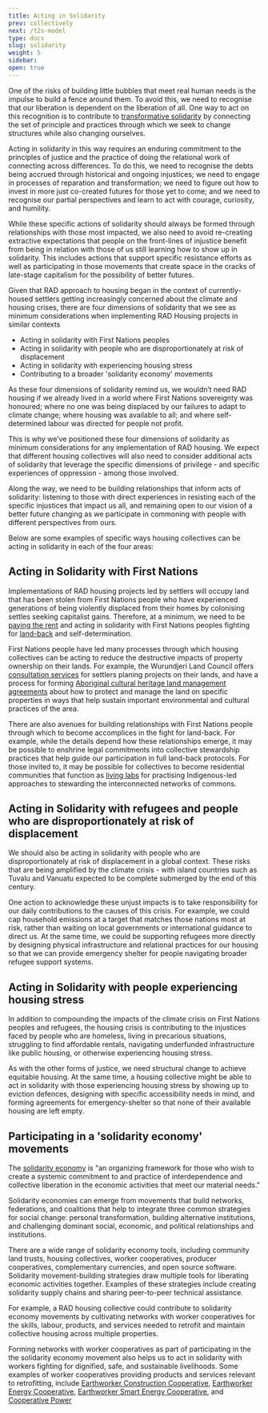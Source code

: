 ```yaml
---
title: Acting in Solidarity
prev: collectively
next: /t2s-model
type: docs
slug: solidarity
weight: 5
sidebar:
open: true
---
```

One of the risks of building little bubbles that meet real human needs is the impulse to build a fence around them. To avoid this, we need to recognise that our liberation is dependent on the liberation of all. One way to act on this recognition is to contribute to [transformative solidarity](https://commonslibrary.org/solidarity-the-past-present-and-future-of-a-world-changing-idea/) by connecting the set of principle and practices through which we seek to change structures while also changing ourselves.

Acting in solidarity in this way requires an enduring commitment to the principles of justice and the practice of doing the relational work of connecting across differences. To do this, we need to recognise the debts being accrued through historical and ongoing injustices; we need to engage in processes of reparation and transformation; we need to figure out how to invest in more just co-created futures for those yet to come; and we need to recognise our partial perspectives and learn to act with courage, curiosity, and humility. 

While these specific actions of solidarity should always be formed through relationships with those most impacted, we also need to avoid re-creating extractive expectations that people on the front-lines of injustice benefit from being in relation with those of us still learning how to show up in solidarity. This includes actions that support specific resistance efforts as well as participating in those movements that create space in the cracks of late-stage capitalism for the possibility of better futures. 

Given that RAD approach to housing began in the context of currently-housed settlers getting increasingly concerned about the climate and housing crises, there are four dimensions of solidarity that we see as minimum considerations when implementing RAD Housing projects in similar contexts

 * Acting in solidarity with First Nations peoples
 * Acting in solidarity with people who are disproportionately at risk of displacement
 * Acting in solidarity with experiencing housing stress
 * Contributing to a broader 'solidarity economy' movements  

As these four dimensions of solidarity remind us, we wouldn’t need RAD housing if we already lived in a world where First Nations sovereignty was honoured; where no one was being displaced by our failures to adapt to climate change; where housing was available to all; and where self-determined labour was directed for people not profit. 

This is why we’ve positioned these four dimensions of solidarity as minimum considerations for any implementation of RAD housing. We expect that different housing collectives will also need to consider additional acts of solidarity that leverage the specific dimensions of privilege - and specific experiences of oppression - among those involved. 

Along the way, we need to be building relationships that inform acts of solidarity: listening to those with direct experiences in resisting each of the specific injustices that impact us all, and remaining open to our vision of a better future changing as we participate in commoning with people with different perspectives from ours. 

Below are some examples of specific ways housing collectives can be acting in solidarity in each of the four areas:

## Acting in Solidarity with First Nations 
Implementations of RAD housing projects led by settlers will occupy land that has been stolen from First Nations people who have experienced generations of being violently displaced from their homes by colonising settles seeking capitalist gains. Therefore, at a minimum, we need to be [paying the rent](https://paytherent.net.au/) and acting in solidarity with First Nations peoples fighting for [land-back](https://www.commonground.org.au/article/land-back) and self-determination. 

First Nations people have led many processes through which housing collectives can be acting to reduce the destructive impacts of property ownership on their lands. For example, the Wurundjeri Land Council offers [consultation services](https://www.wurundjeri.com.au/services/cultural-consultations/) for settlers planing projects on their lands, and have a process for forming [Aboriginal cultural heritage land management agreements](https://www.firstpeoplesrelations.vic.gov.au/aboriginal-cultural-heritage-land-management-agreements) about how to protect and manage the land on specific properties in ways that help sustain important environmental and cultural practices of the area.  

There are also avenues for building relationships with First Nations people through which to become accomplices in the fight for land-back. For example, while the details depend how these relationships emerge, it may be possible to enshrine legal commitments into collective stewardship practices that help guide our participation in full land-back protocols. For those invited to, it may be possible for collectives to become residential communities that function as [living labs](https://blogs.deakin.edu.au/nikeriinstitute/the-indigenous-knowledges-systems-lab/) for practising Indigenous-led approaches to stewarding the interconnected networks of commons.

## Acting in Solidarity with refugees and people who are disproportionately at risk of displacement
We should also be acting in solidarity with people who are disproportionately at risk of displacement in a global context. These risks that are being amplified by the climate crisis - with island countries such as Tuvalu and Vanuatu expected to be complete submerged by the end of this century.

One action to acknowledge these unjust impacts is to take responsibility for our daily contributions to the causes of this crisis. For example, we could cap household emissions at a target that matches those nations most at risk, rather than waiting on local governments or international guidance to direct us. At the same time, we could be supporting refugees more directly by designing physical infrastructure and relational practices for our housing so that we can provide emergency shelter for people navigating broader refugee support systems. 

## Acting in Solidarity with people experiencing housing stress
In addition to compounding the impacts of the climate crisis on First Nations peoples and refugees, the housing crisis is contributing to the injustices faced by people who are homeless, living in precarious situations, struggling to find affordable rentals, navigating underfunded infrastructure like public housing, or otherwise experiencing housing stress. 

As with the other forms of justice, we need structural change to achieve equitable housing. At the same time, a housing collective might be able to act in solidarity with those experiencing housing stress by showing up to eviction defences, designing with specific accessibility needs in mind, and forming agreements for emergency-shelter so that none of their available housing are left empty. 
 
## Participating in a 'solidarity economy' movements
The [solidarity economy](https://solidarityeconomyprinciples.org/what-do-we-mean-by-solidarity-economy/) is "an organizing framework for those who wish to create a systemic commitment to and practice of interdependence and collective liberation in the economic activities that meet our material needs."

Solidarity economies can emerge from movements that build networks, federations, and coalitions that help to integrate three common strategies for social change: personal transformation, building alternative institutions, and challenging dominant  social, economic, and political relationships and institutions.

There are a wide range of solidarity economy tools, including community land trusts, housing collectives, worker cooperatives, producer cooperatives, complementary currencies, and open source software. Solidarity movement-building strategies draw multiple tools for liberating economic activities together. Examples of these strategies include creating solidarity supply chains and sharing peer-to-peer technical assistance.

For example, a RAD housing collective could contribute to solidarity economy movements by cultivating networks with worker cooperatives for the skills, labour, products, and services needed to retrofit and maintain collective housing across multiple properties. 

Forming networks with worker cooperatives as part of participating in the the solidarity economy movement also helps us to act in solidarity with workers fighting for dignified, safe, and sustainable livelihoods. Some examples of worker cooperatives providing products and services relevant to retrofitting, include [Earthworker Construction Cooperative](https://www.ecccoop.au/), [Earthworker Energy Cooperative](https://earthworkerenergy.coop/), [Earthworker Smart Energy Cooperative](https://smartenergycooperative.com.au/),  and [Cooperative Power](https://www.cooperativepower.org.au/)

